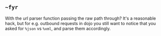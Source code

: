 ## `~fyr`
With the url parser function passing the raw path through? It's a reasonable hack, but for e.g. outbound requests in dojo you still want to notice that you asked for `%json` vs `%xml`, and parse them accordingly.